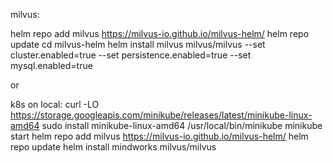 milvus:

helm repo add milvus https://milvus-io.github.io/milvus-helm/
helm repo update
cd milvus-helm 
helm install milvus milvus/milvus --set cluster.enabled=true --set persistence.enabled=true --set mysql.enabled=true

or 

k8s on local:
curl -LO https://storage.googleapis.com/minikube/releases/latest/minikube-linux-amd64
sudo install minikube-linux-amd64 /usr/local/bin/minikube
minikube start
helm repo add milvus https://milvus-io.github.io/milvus-helm/
helm repo update
helm install mindworks milvus/milvus